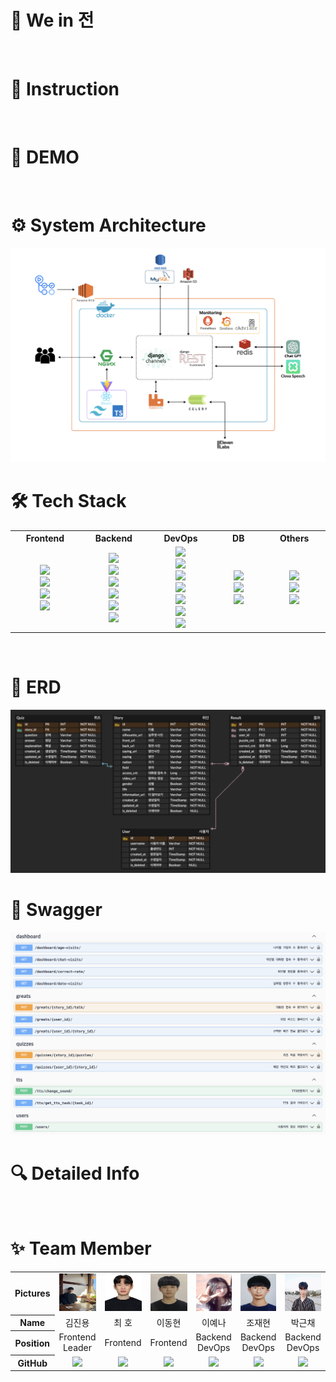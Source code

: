 # 🫅 We in 전

<br/>

# 📢 Instruction

<br/>

# 📖 DEMO

<br/>

# ⚙ System Architecture

<img src="https://github.com/2024-Summer-Bootcamp-team-C/.github/blob/main/assets/image/systemArchitecture.png?raw=true" >
<br/>

# 🛠 Tech Stack

<table width="1000">
<tr align="center">
  <th width="200">Frontend</th>
  <th width="200">Backend</th>
  <th width="200">DevOps</th>
  <th width="200">DB</th>
  <th width="200">Others</th>
</tr>
<tr>
  <td align="center">
    <img src="https://img.shields.io/badge/TypeScript-3178C6?style=for-the-badge&logo=TypeScript&logoColor=white"/></br>
    <img src="https://img.shields.io/badge/React-61DAFB?style=for-the-badge&logo=React&logoColor=white"/></br>
    <img src="https://img.shields.io/badge/vite-646CFF?style=for-the-badge&logo=vite&logoColor=white"/></br>
    <img src="https://img.shields.io/badge/tailwindcss-06B6D4?style=for-the-badge&logo=tailwindcss&logoColor=white"/></br>
  </td>
  <td align="center">
    <img src="https://img.shields.io/badge/python-3776AB?style=for-the-badge&logo=python&logoColor=white"/></br> 
    <img src="https://img.shields.io/badge/django-092E20?style=for-the-badge&logo=django&logoColor=white"/></br>
    <img src="https://img.shields.io/badge/djangochannels-010101?style=for-the-badge&logo=django&logoColor=white"/></br>
    <img src="https://img.shields.io/badge/celery-37814A?style=for-the-badge&logo=celery&logoColor=white"/></br>
    <img src="https://img.shields.io/badge/rabbitmq-FF6600?style=for-the-badge&logo=rabbitmq&logoColor=white"/></br>
    <img src="https://img.shields.io/badge/redis-FF4438?style=for-the-badge&logo=redis&logoColor=white"/></br>
  </td>
  <td align="center">
    <img src="https://img.shields.io/badge/AMAZON_EC2-FF9900?style=for-the-badge&logo=AMAZONEC2&logoColor=white"/></br>
    <img src="https://img.shields.io/badge/Docker-2496ED?style=for-the-badge&logo=Docker&logoColor=white"/></br>
    <img src="https://img.shields.io/badge/NGINX-009639?style=for-the-badge&logo=NGINX&logoColor=white"/></br>
    <img src="https://img.shields.io/badge/Prometheus-E6522C?style=for-the-badge&logo=Prometheus&logoColor=white"/></br>
    <img src="https://img.shields.io/badge/Grafana-F46800?style=for-the-badge&logo=Grafana&logoColor=white"/></br>
    <img src="https://img.shields.io/badge/Cadvisor-34E0A1?style=for-the-badge&logo=tripadvisor&logoColor=white"/></br>
    <img src="https://img.shields.io/badge/githubactions-2088FF?style=for-the-badge&logo=githubactions&logoColor=white"/></br>
  </td>
  <td align="center">
    <img src="https://img.shields.io/badge/MySql-4479A1?style=for-the-badge&logo=MySql&logoColor=white"/></br>
    <img src="https://img.shields.io/badge/AMAZON_RDS-527FFF?style=for-the-badge&logo=AMAZONRDS&logoColor=white"/></br>
    <img src="https://img.shields.io/badge/AMAZON_S3-569A31?style=for-the-badge&logo=AMAZONS3&logoColor=white"/></br>
  </td>
  <td align="center">
    <img src="https://img.shields.io/badge/Swagger-85EA2D?style=for-the-badge&logo=Swagger&logoColor=white"/></br>
    <img src="https://img.shields.io/badge/Notion-000000?style=for-the-badge&logo=Notion&logoColor=white"/></br>
    <img src="https://img.shields.io/badge/Slack-4A154B?style=for-the-badge&logo=Slack&logoColor=white"/></br>
  </td>
</tr>
</table>

<br/>

# 💾 ERD

<img src="https://github.com/2024-Summer-Bootcamp-team-C/.github/blob/main/assets/image/erd.png?raw=true" >
<br/>

# 📜 Swagger

<img src="https://github.com/2024-Summer-Bootcamp-team-C/.github/blob/main/assets/image/swagger.png?raw=true" >
<br/>

# 🔍 Detailed Info

<br/>

# ✨ Team Member

<table width="1000">
<thead>
</thead>
<tbody>
<tr>
<th>Pictures</th>
<td width="100" align="center">
<a href="https://github.com/kingjinyong">
<img src="https://github.com/2024-Summer-Bootcamp-team-C/.github/blob/main/assets/people/jinyoung.jpeg?raw=true" width="60" height="60">
</a>
</td>
<td width="100" align="center">
<a href="https://github.com/choihooo">
<img src="https://raw.githubusercontent.com/2024-Summer-Bootcamp-team-C/.github/main/assets/people/choiho.jpeg" width="60" height="60">
</a>
</td>
<td width="100" align="center">
<a href="https://github.com/D0nghyeonLee">
<img src="https://github.com/2024-Summer-Bootcamp-team-C/.github/blob/main/assets/people/donghyun.jpg?raw=true" width="60" height="60">
</a>
</td>
<td width="100" align="center">
<a href="https://github.com/yena0213">
<img src="https://github.com/2024-Summer-Bootcamp-team-C/.github/blob/main/assets/people/yena.jpeg?raw=true" width="60" height="60">
</a>
</td>
<td width="100" align="center">
<a href="https://github.com/jaehyun-0103">
<img src="https://github.com/2024-Summer-Bootcamp-team-C/.github/blob/main/assets/people/jaehyun.jpeg?raw=true" width="60" height="60">
</a>
</td>
<td width="100" align="center">
<a href="https://github.com/pgc0419">
<img src="https://github.com/2024-Summer-Bootcamp-team-C/.github/blob/main/assets/people/geunchae.jpeg?raw=true" width="60" height="60">
</a>
</td>
<td width="100" align="center">
<a href="https://github.com/yunseo0000">
<img src="https://github.com/2024-Summer-Bootcamp-team-C/.github/blob/main/assets/people/yunseo.png?raw=true" width="60" height="60">
</a>
</td>
</tr>
<tr>
<th>Name</th>
<td width="100" align="center">김진용</td>
<td width="100" align="center">최 호</td>
<td width="100" align="center">이동현</td>
<td width="100" align="center">이예나</td>
<td width="100" align="center">조재현</td>
<td width="100" align="center">박근채</td>
<td width="100" align="center">이윤서</td>
</tr>
<tr>
<th>Position</th>
<td width="150" align="center">
Frontend<br>
Leader<br>
</td>
<td width="150" align="center">
Frontend<br>
</td>
<td width="150" align="center">
Frontend<br>
</td>
<td width="150" align="center">
Backend<br>
DevOps<br>
</td>
<td width="150" align="center">
Backend<br>
DevOps<br>
</td>
<td width="150" align="center">
Backend<br>
DevOps<br>
</td>
<td width="150" align="center">
Backend<br>
DevOps<br>
</td>
</tr>
<tr>
<th>GitHub</th>
<td width="100" align="center">
<a href="https://github.com/kingjinyong">
<img src="https://img.shields.io/badge/kingjinyong-white?style=for-the-badge&logo=github&logoColor=black"/></br>
</a>
</td>
<td width="100" align="center">
<a href="https://github.com/choihooo">
<img src="https://img.shields.io/badge/choihooo-white?style=for-the-badge&logo=github&logoColor=black"/></br>
</a>
</td>
<td width="100" align="center">
<a href="https://github.com/D0nghyeonLee">
<img src="https://img.shields.io/badge/D0nghyeonLee-white?style=for-the-badge&logo=github&logoColor=black"/></br>
</a>
</td>
<td width="100" align="center">
<a href="https://github.com/yena0213">
<img src="https://img.shields.io/badge/yena0213-white?style=for-the-badge&logo=github&logoColor=black"/></br>
</a>
</td>
<td width="100" align="center">
<a href="https://github.com/jaehyun-0103">
<img src="https://img.shields.io/badge/jaehyun0103-white?style=for-the-badge&logo=github&logoColor=black"/></br>
</a>
</td>
<td width="100" align="center">
<a href="https://github.com/pgc0419">
<img src="https://img.shields.io/badge/pgc0419-white?style=for-the-badge&logo=github&logoColor=black"/></br>
</a>
</td>
<td width="100" align="yunseo0000">
<a href="https://github.com/hannaxannah">
<img src="https://img.shields.io/badge/yunseo0000-white?style=for-the-badge&logo=github&logoColor=black"/></br>
</a>
</td>
</tr>
</tbody>
</table>
